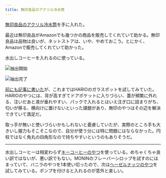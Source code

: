 ```yaml
---
title: 無印良品のアクリル冷水筒
---
```


[無印良品のアクリル冷水筒](https://www.amazon.co.jp/dp/B08C9VVH9P)を手に入れた。

最近は無印良品がAmazonでも幾つかの商品を販売してくれていて助かる。無印良品は品物は良いが、ネットストアは、いや、やめておこう。とにかく、Amazonで販売してくれていて助かった。

水出しコーヒーを入れるのに使っている。

![](https://i.imgur.com/eTIrL1bh.jpg "抽出開始")

![](https://i.imgur.com/g4hP44dh.jpg "抽出完了")

[前にも記事に書いた](/articles/2020-10-01-coffee)が、これまではHARIOのガラスポットを試してみていた。HARIOのやつには、背が高すぎてドアポケットに入りづらい、蓋が頻繁に外れる、注いだあと液が垂れやすい、パックで入れるとはいえ注ぎ口に詰まりがち、匂いが移る、横向けに置けないといった課題があり、無印のやつはその辺を解決できていて満足だ。

取っ手が無いと使いづらいかもしれないと憂慮していたが、実際のところ手も大きいし握力もそこそこなので、自分が使う分には特に問題にはならなかった。円柱ではなく角丸の四角形なので持ちやすいというのもありそうだ。

---

水出しコーヒーは相変わらず[キーコーヒーのやつ](https://www.amazon.co.jp/dp/B085D1F221)を使っている。めちゃくちゃ良い訳ではないが、悪い訳でもない。MONINのフレーバーシロップを試すのにはまっていて、バニラのやつを1本使い切ったので、次は[ヘーゼルナッツのやつ](https://www.amazon.co.jp/dp/B077MT8H57)を試してみている。ポンプを付けると入れるのが意外と楽しい。
